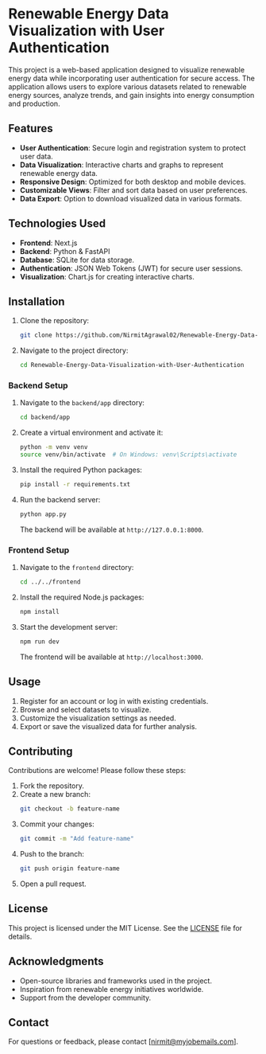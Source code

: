 # Renewable Energy Data Visualization with User Authentication

This project is a web-based application designed to visualize renewable energy data while incorporating user authentication for secure access. The application allows users to explore various datasets related to renewable energy sources, analyze trends, and gain insights into energy consumption and production.

## Features

- **User Authentication**: Secure login and registration system to protect user data.
- **Data Visualization**: Interactive charts and graphs to represent renewable energy data.
- **Responsive Design**: Optimized for both desktop and mobile devices.
- **Customizable Views**: Filter and sort data based on user preferences.
- **Data Export**: Option to download visualized data in various formats.

## Technologies Used

- **Frontend**: Next.js
- **Backend**: Python & FastAPI
- **Database**: SQLite for data storage.
- **Authentication**: JSON Web Tokens (JWT) for secure user sessions.
- **Visualization**: Chart.js for creating interactive charts.

## Installation

1. Clone the repository:
    ```bash
    git clone https://github.com/NirmitAgrawal02/Renewable-Energy-Data-Visualization-with-User-Authentication.git
    ```
2. Navigate to the project directory:
    ```bash
    cd Renewable-Energy-Data-Visualization-with-User-Authentication
    ```

### Backend Setup

1. Navigate to the `backend/app` directory:
    ```bash
    cd backend/app
    ```
2. Create a virtual environment and activate it:
    ```bash
    python -m venv venv
    source venv/bin/activate  # On Windows: venv\Scripts\activate
    ```
3. Install the required Python packages:
    ```bash
    pip install -r requirements.txt
    ```
4. Run the backend server:
    ```bash
    python app.py
    ```
    The backend will be available at `http://127.0.0.1:8000`.

### Frontend Setup

1. Navigate to the `frontend` directory:
    ```bash
    cd ../../frontend
    ```
2. Install the required Node.js packages:
    ```bash
    npm install
    ```
3. Start the development server:
    ```bash
    npm run dev
    ```
    The frontend will be available at `http://localhost:3000`.

## Usage

1. Register for an account or log in with existing credentials.
2. Browse and select datasets to visualize.
3. Customize the visualization settings as needed.
4. Export or save the visualized data for further analysis.

## Contributing

Contributions are welcome! Please follow these steps:

1. Fork the repository.
2. Create a new branch:
    ```bash
    git checkout -b feature-name
    ```
3. Commit your changes:
    ```bash
    git commit -m "Add feature-name"
    ```
4. Push to the branch:
    ```bash
    git push origin feature-name
    ```
5. Open a pull request.

## License

This project is licensed under the MIT License. See the [LICENSE](LICENSE) file for details.

## Acknowledgments

- Open-source libraries and frameworks used in the project.
- Inspiration from renewable energy initiatives worldwide.
- Support from the developer community.

## Contact

For questions or feedback, please contact [nirmit@myjobemails.com].
